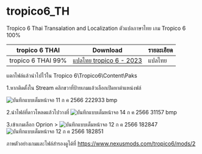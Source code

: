 # tropico6_TH

Tropico 6 Thai Transalation and Localization
ตัวแปลภาษาไทย เกม Tropico 6 100% 


 tropico 6 THAI| Download|รายละเอียด|
| ------------- | ------------- | ------------- |
|  tropico 6 THAI 99%| [แปลไทย tropico 6 - 2023 ](https://github.com/simscolony/tropico6_TH/raw/main/Tropico%206.pak) |แปลไทย|

แตกไฟล์แล้วนำไปไว้ใน
Tropico 6\Tropico6\Content\Paks

1.หากติดตั้งใน Stream คลิกขวาที่ป้ายเกมแล้วเลือกเปิดหาตำแหน่งฟล์

![บันทึกแบบเต็มหน้าจอ 11 ก ค  2566 222933 bmp](https://github.com/simscolony/tropico6_TH/assets/13219372/71458ec5-80d4-45c8-8efa-19361ba338c4)

2.นำไฟล์ที่ดาวโหลดแล้วไปวางที่
![บันทึกแบบเต็มหน้าจอ 14 ก ค  2566 31157 bmp](https://github.com/simscolony/tropico6_TH/assets/13219372/6de2ff1d-67f9-42f2-a8cf-098a737aa8d1)



3.เข้าเกมเลือก Oprion >
![บันทึกแบบเต็มหน้าจอ 12 ก ค  2566 182847](https://github.com/simscolony/tropico6_TH/assets/13219372/602aae1b-f3ad-4984-9bd4-eed87b2292c9)
![บันทึกแบบเต็มหน้าจอ 12 ก ค  2566 182851](https://github.com/simscolony/tropico6_TH/assets/13219372/f2130fb9-1c9d-4fee-ac08-a6b16113a418)


ภาพตัวอย่างเกมและไฟล์สำรองดูได้ที่
https://www.nexusmods.com/tropico6/mods/2
